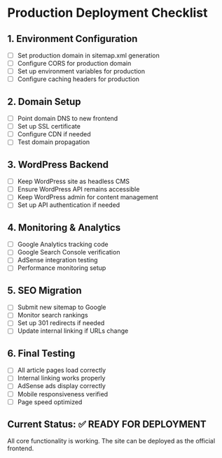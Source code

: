 # Production Deployment Checklist

## 1. Environment Configuration
- [ ] Set production domain in sitemap.xml generation
- [ ] Configure CORS for production domain
- [ ] Set up environment variables for production
- [ ] Configure caching headers for production

## 2. Domain Setup  
- [ ] Point domain DNS to new frontend
- [ ] Set up SSL certificate
- [ ] Configure CDN if needed
- [ ] Test domain propagation

## 3. WordPress Backend
- [ ] Keep WordPress site as headless CMS
- [ ] Ensure WordPress API remains accessible
- [ ] Keep WordPress admin for content management
- [ ] Set up API authentication if needed

## 4. Monitoring & Analytics
- [ ] Google Analytics tracking code
- [ ] Google Search Console verification
- [ ] AdSense integration testing
- [ ] Performance monitoring setup

## 5. SEO Migration
- [ ] Submit new sitemap to Google
- [ ] Monitor search rankings
- [ ] Set up 301 redirects if needed
- [ ] Update internal linking if URLs change

## 6. Final Testing
- [ ] All article pages load correctly
- [ ] Internal linking works properly  
- [ ] AdSense ads display correctly
- [ ] Mobile responsiveness verified
- [ ] Page speed optimized

## Current Status: ✅ READY FOR DEPLOYMENT
All core functionality is working. The site can be deployed as the official frontend.